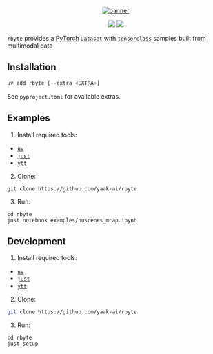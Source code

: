 <p align="center">
 <a href="https://www.yaak.ai/open-source/dev-tools">
  <img alt="banner" src="https://github.com/user-attachments/assets/707ab3ae-73d5-459f-82c5-888323673adb">
 </a>
</p>

<p align="center">
 <img src="https://github.com/yaak-ai/rbyte/actions/workflows/ci.yaml/badge.svg">
 <img src="https://img.shields.io/github/license/yaak-ai/rbyte.svg?color=green"></a>
</p>


`rbyte` provides a [PyTorch](https://pytorch.org) [`Dataset`](https://pytorch.org/tutorials/beginner/basics/data_tutorial.html) with [`tensorclass`](https://pytorch.org/tensordict/main/reference/tensorclass.html) samples built from multimodal data

## Installation

```bash
uv add rbyte [--extra <EXTRA>]
```

See `pyproject.toml` for available extras.

## Examples

1. Install required tools:
- [`uv`](https://github.com/astral-sh/uv)
- [`just`](https://github.com/casey/just)
- [`ytt`](https://carvel.dev/ytt/)

2. Clone:
```shell
git clone https://github.com/yaak-ai/rbyte
```

3. Run:
```shell
cd rbyte
just notebook examples/nuscenes_mcap.ipynb
```

## Development

1. Install required tools:
- [`uv`](https://github.com/astral-sh/uv)
- [`just`](https://github.com/casey/just)
- [`ytt`](https://carvel.dev/ytt/)

2. Clone:
```bash
git clone https://github.com/yaak-ai/rbyte
```

3. Run:
```shell
cd rbyte
just setup
```

